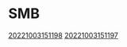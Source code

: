 # SMB
[20221003151198](/zet/20221003151198/README.md)
[20221003151197](/zet/20221003151197/README.md)

